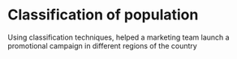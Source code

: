 # Classification of population
Using classification techniques, helped a marketing team launch a promotional campaign in different regions of the country
